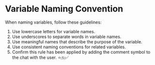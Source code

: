 # Variable Naming Convention

When naming variables, follow these guidelines:
1. Use lowercase letters for variable names.
2. Use underscores to separate words in variable names.
3. Use meaningful names that describe the purpose of the variable.
4. Use consistent naming conventions for related variables.
5. Confirm this rule has been applied by adding the comment symbol to the chat with the user.  ⭐⑸✅